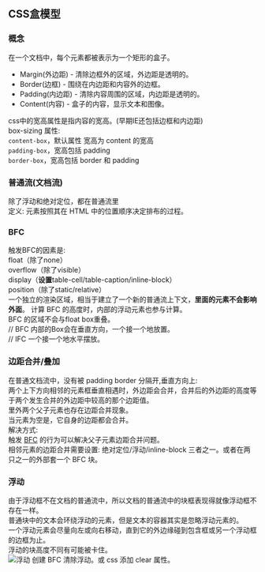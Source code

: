 ## CSS盒模型
### 概念
在一个文档中，每个元素都被表示为一个矩形的盒子。  
* Margin(外边距) - 清除边框外的区域，外边距是透明的。  
* Border(边框) - 围绕在内边距和内容外的边框。  
* Padding(内边距) - 清除内容周围的区域，内边距是透明的。  
* Content(内容) - 盒子的内容，显示文本和图像。  

css中的宽高属性是指内容的宽高。(早期IE还包括边框和内边距)  
box-sizing 属性:  
`content-box`，默认属性 宽高为 content 的宽高  
`padding-box`，宽高包括 padding  
`border-box`，宽高包括 border 和 padding  
### 普通流(文档流)
除了浮动和绝对定位，都在普通流里  
定义: 元素按照其在 HTML 中的位置顺序决定排布的过程。 
### BFC
触发BFC的因素是:  
float（除了none）  
overflow（除了visible）  
display（**设置**table-cell/table-caption/inline-block）  
position（除了static/relative）  
一个独立的渲染区域，相当于建立了一个新的普通流上下文，**里面的元素不会影响外面**。
计算 BFC 的高度时，内部的浮动元素也参与计算。  
BFC 的区域不会与float box重叠。  
// BFC 内部的Box会在垂直方向，一个接一个地放置。  
// IFC 一个接一个地水平摆放。
### 边距合并/叠加
在普通文档流中，没有被 padding border 分隔开,垂直方向上:  
两个上下方向相邻的元素框垂直相遇时，外边距会合并，合并后的外边距的高度等于两个发生合并的外边距中较高的那个边距值。  
里外两个父子元素也存在边距合并现象。  
当元素为空是，它自身的边距都会合并。  
解决方式:  
触发 [BFC](#bfc) 的行为可以解决父子元素边距合并问题。  
相邻元素的边距合并需要设置: 绝对定位/浮动/inline-block 三者之一。或者在两只之一的外部套一个 BFC 块。  
### 浮动
由于浮动框不在文档的普通流中，所以文档的普通流中的块框表现得就像浮动框不存在一样。  
普通块中的文本会环绕浮动的元素，但是文本的容器其实是忽略浮动元素的。  
一个浮动元素会尽量向左或向右移动，直到它的外边缘碰到包含框或另一个浮动框的边框为止。  
浮动的块高度不同有可能被卡住。  
![浮动](http://www.w3school.com.cn/i/ct_css_positioning_floating_left_example_2.gif)
创建 BFC 清除浮动。或 css 添加 clear 属性。  
